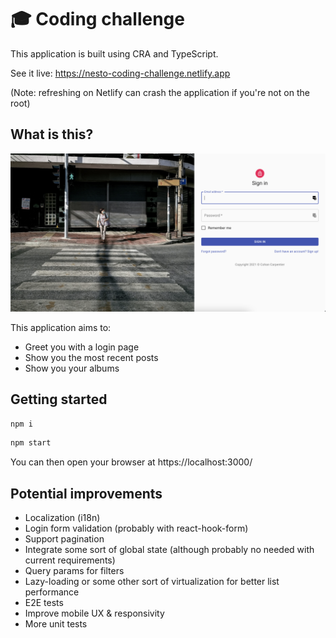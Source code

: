 # 🎓 Coding challenge

This application is built using CRA and TypeScript.

See it live:
https://nesto-coding-challenge.netlify.app

(Note: refreshing on Netlify can crash the application if you're not on the root)

## What is this?

<img src="./docs/screenshot.png" />

This application aims to:
- Greet you with a login page
- Show you the most recent posts
- Show you your albums

## Getting started

```bash
npm i
```
```bash
npm start
```

You can then open your browser at https://localhost:3000/

## Potential improvements

- Localization (i18n)
- Login form validation (probably with react-hook-form)
- Support pagination
- Integrate some sort of global state (although probably no needed with current requirements)
- Query params for filters
- Lazy-loading or some other sort of virtualization for better list performance
- E2E tests
- Improve mobile UX & responsivity
- More unit tests